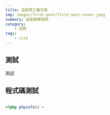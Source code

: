 ```yaml
---
title: 這是第三篇文章
img: images/first-post/first-post-cover.jpeg
summary: 這是簡單說明
category: 
    - 站務
tags:
    - site
---
```


## 測試

測試

## 程式碼測試

```php

<?php phpinfo() >
```